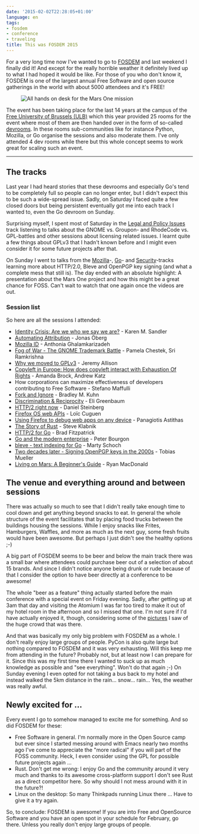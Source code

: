 ```yaml
---
date: '2015-02-02T22:28:05+01:00'
language: en
tags:
- fosdem
- conference
- traveling
title: This was FOSDEM 2015
---
```



For a very long time now I've wanted to go to [FOSDEM][1] and last weekend I
finally did it! And except for the really horrible weather it definitely lived
up to what I had hoped it would be like. For those of you who don't know it,
FOSDEM is one of the largest annual Free Software and open source gatherings in
the world with about 5000 attendees and it's FREE!

<figure><img
src="http://photos.h10n.me/Conferences/FOSDEM-2015/i-3HQqSjF/0/L/DSC03328-L.jpg"
alt="All hands on desk for the Mars One mission"></figure>

The event has been taking place for the last 14 years at the campus of the
[Free University of Brussels (ULB)][2] which this year provided 25 rooms for the
event where most of them are then handed over in the form of so-called
[devrooms][3]. In these rooms sub-communities like for instance Python, Mozilla,
or Go organise the sessions and also moderate them. I've only attended 4 dev
rooms while there but this whole concept seems to work great for scaling such an
event.

--------

## The tracks

Last year I had heard stories that these devrooms and especially Go's tend to be
completely full so people can no longer enter, but I didn't expect this to be
such a wide-spread issue. Sadly, on Saturday I faced quite a few closed doors
but being persistent eventually got me into each track I wanted to, even the Go
devroom on Sunday.

Surprising myself, I spent most of Saturday in the [Legal and Policy Issues][4]
track listening to talks about the GNOME vs. Groupon- and RhodeCode
vs. GPL-battles and other sessions about licensing related issues. I learnt
quite a few things about GPLv3 that I hadn't known before and I might even
consider it for some future projects after that.

On Sunday I went to talks from the [Mozilla][5]-, [Go][6]- and
[Security][7]-tracks learning more about HTTP/2.0, Bleve and OpenPGP key signing
(and what a complete mess that still is). The day ended with an absolute
highlight: A presentation about the Mars One project and how this might be a
great chance for FOSS. Can't wait to watch that one again once the videos are
out.

### Session list

So here are all the sessions I attended:

* [Identity Crisis: Are we who we say we are?][s1] - Karen M. Sandler
* [Automating Attribution][s2] - Jonas Öberg
* [Mozilla ID][s3] - Anthonia Ghalamkarizadeh
* [Fog of War - The GNOME Trademark Battle][s4] -
  Pamela Chestek, Sri Ramkrishna
* [Why we moved to GPLv3][s5] - Jeremy Allison
* [Copyleft in Europe: How does copyleft interact with Exhaustion Of Rights][s6] -
  Amanda Brock, Andrew Katz
* How corporations can maximize effectiveness of developers contributing to Free
  Software - Stefano Maffulli
* [Fork and Ignore][s8] - Bradley M. Kuhn
* [Discrimination & Reciprocity][s9] - Eli Greenbaum
* [HTTP/2 right now][s10] - Daniel Steinberg
* [Firefox OS web APIs][s11] - Loïc Cuguen
* [Using Firefox to debug web apps on any device][s12] - Panagiotis Astithas
* [The Story of Rust][s13] - Steve Klabnik
* [HTTP/2 for Go][s14] - Brad Fitzpatrick
* [Go and the modern enterprise][s15] - Peter Bourgon
* [bleve - text indexing for Go][s16] - Marty Schoch
* [Two decades later - Signing OpenPGP keys in the 2000s][s17] - Tobias Mueller
* [Living on Mars: A Beginner's Guide][s18] - Ryan MacDonald

[s1]: https://fosdem.org/2015/schedule/event/identity_crisis/

[s2]: https://fosdem.org/2015/schedule/event/automating_attribution/

[s3]: https://fosdem.org/2015/schedule/event/mozillaid/

[s4]: https://fosdem.org/2015/schedule/event/gnome/

[s5]: https://fosdem.org/2015/schedule/event/samba/

[s6]: https://fosdem.org/2015/schedule/event/copyleft_in_europe/

[s8]: https://fosdem.org/2015/schedule/event/fork_and_ignore/

[s9]: https://fosdem.org/2015/schedule/event/termination/

[s10]: https://fosdem.org/2015/schedule/event/http2_right_now/

[s11]: https://fosdem.org/2015/schedule/event/firefoxos_web_apis/

[s12]: https://fosdem.org/2015/schedule/event/using_firefox_to_debug_web_apps/

[s13]: https://fosdem.org/2015/schedule/event/the_story_of_rust/

[s14]: https://fosdem.org/2015/schedule/event/http2_go/

[s15]: https://fosdem.org/2015/schedule/event/go_modern_enterprise/

[s16]: https://fosdem.org/2015/schedule/event/bleve/

[s17]: https://fosdem.org/2015/schedule/event/keysigning/

[s18]: https://fosdem.org/2015/schedule/event/living_on_mars/

## The venue and everything around and between sessions

There was actually so much to see that I didn't really take enough time to cool
down and get anything beyond snacks to eat. In general the whole structure of
the event facilitates that by placing food trucks between the buildings housing
the sessions. While I enjoy snacks like Frites, Hamburgers, Waffles, and more as
much as the next guy, some fresh fruits would have been awesome. But perhaps I
just didn't see the healthy options ;-)

A big part of FOSDEM seems to be beer and below the main track there was a small
bar where attendees could purchase beer out of a selection of about 15
brands. And since I didn't notice anyone being drunk or rude because of that I
consider the option to have beer directly at a conference to be awesome!

The whole "beer as a feature" thing actually started before the main conference
with a special event on Friday evening. Sadly, after getting up at 3am that day
and visiting the Atomium I was far too tired to make it out of my hotel room in
the afternoon and so I missed that one. I'm not sure if I'd have actually
enjoyed it, though, considering some of the [pictures][8] I saw of the huge
crowd that was there.

And that was basically my only big problem with FOSDEM as a whole. I don't
really enjoy large groups of people. PyCon is also quite large but nothing
compared to FOSDEM and it was very exhausting. Will this keep me from attending
in the future? Probably not, but at least now I can prepare for it. Since this
was my first time there I wanted to suck up as much knowledge as possible and
"see everything". Won't do that again ;-) On Sunday evening I even opted for not
taking a bus back to my hotel and instead walked the 5km distance in the
rain... snow... rain... Yes, the weather was really awful.


## Newly excited for ...

Every event I go to somehow managed to excite me for something. And so did
FOSDEM for these:

* Free Software in general. I'm normally more in the Open Source camp but ever
  since I started messing around with Emacs nearly two months ago I've come to
  appreciate the "more radical" if you will part of the FOSS community. Heck, I
  even consider using the GPL for possible future projects again ...
* Rust. Don't get me wrong: I enjoy Go and the community around it very much and
  thanks to its awesome cross-platform support I don't see Rust as a direct
  competitor here. So why should I not mess around with it in the future?!
* Linux on the desktop: So many Thinkpads running Linux there ... Have to give
  it a try again.

So, to conclude: FOSDEM is awesome! If you are into Free and OpenSource Software
and you have an open spot in your schedule for February, go there. Unless you
really don't enjoy large groups of people.

[1]: https://fosdem.org/2015/

[2]: http://www.ulb.ac.be/

[3]: https://fosdem.org/2015/schedule/tracks/

[4]: https://fosdem.org/2015/schedule/track/legal_and_policy_issues/

[5]: https://fosdem.org/2015/schedule/track/mozilla/

[6]: https://fosdem.org/2015/schedule/track/go/

[7]: https://fosdem.org/2015/schedule/track/security_devroom/

[8]: https://plus.google.com/u/0/+RikkiEndsley/posts/dEpLqBTZ9DZ
